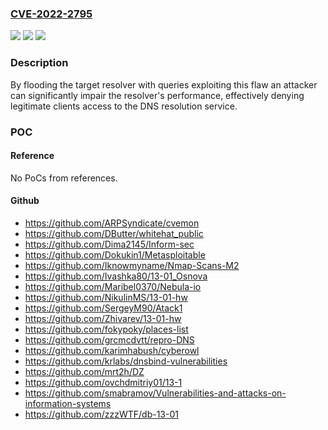 ### [CVE-2022-2795](https://cve.mitre.org/cgi-bin/cvename.cgi?name=CVE-2022-2795)
![](https://img.shields.io/static/v1?label=Product&message=BIND9&color=blue)
![](https://img.shields.io/static/v1?label=Version&message=Open%20Source%20Branches%209.0%20through%209.169.0.0%20through%20versions%20before%209.16.33%20&color=brighgreen)
![](https://img.shields.io/static/v1?label=Vulnerability&message=In%20BIND%209.0.0%20-%3E%209.16.32%2C%209.18.0%20-%3E%209.18.6%2C%20versions%209.9.3-S1%20-%3E%209.11.37-S1%2C%209.16.8-S1%20-%3E%209.16.32-S1%20of%20the%20BIND%20Supported%20Preview%20Edition%2C%20and%20versions%209.19.0%20-%3E%209.19.4%20of%20the%20BIND%209.19%20development%20branch%2C%20a%20flaw%20in%20resolver%20code%20can%20cause%20named%20to%20spend%20excessive%20amounts%20of%20time%20on%20processing%20large%20delegations.&color=brighgreen)

### Description

By flooding the target resolver with queries exploiting this flaw an attacker can significantly impair the resolver's performance, effectively denying legitimate clients access to the DNS resolution service.

### POC

#### Reference
No PoCs from references.

#### Github
- https://github.com/ARPSyndicate/cvemon
- https://github.com/DButter/whitehat_public
- https://github.com/Dima2145/Inform-sec
- https://github.com/Dokukin1/Metasploitable
- https://github.com/Iknowmyname/Nmap-Scans-M2
- https://github.com/Ivashka80/13-01_Osnova
- https://github.com/Maribel0370/Nebula-io
- https://github.com/NikulinMS/13-01-hw
- https://github.com/SergeyM90/Atack1
- https://github.com/Zhivarev/13-01-hw
- https://github.com/fokypoky/places-list
- https://github.com/grcmcdvtt/repro-DNS
- https://github.com/karimhabush/cyberowl
- https://github.com/krlabs/dnsbind-vulnerabilities
- https://github.com/mrt2h/DZ
- https://github.com/ovchdmitriy01/13-1
- https://github.com/smabramov/Vulnerabilities-and-attacks-on-information-systems
- https://github.com/zzzWTF/db-13-01

